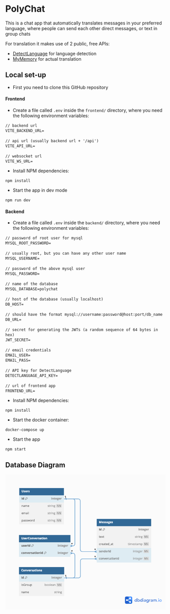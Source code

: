 # PolyChat

This is a chat app that automatically translates messages in your preferred language, where people can send each other direct messages, or text in group chats

For translation it makes use of 2 public, free APIs:

- [DetectLanguage](https://detectlanguage.com/) for language detection
- [MyMemory](https://mymemory.translated.net/) for actual translation

## Local set-up

- First you need to clone this GitHub repository

#### Frontend

- Create a file called `.env` inside the `frontend/` directory, where you need the following environment variables:

```
// backend url
VITE_BACKEND_URL=

// api url (usually backend url + '/api')
VITE_API_URL=

// websocket url
VITE_WS_URL=
```

- Install NPM dependencies:

```
npm install
```

- Start the app in dev mode

```
npm run dev
```

#### Backend

- Create a file called `.env` inside the `backend/` directory, where you need the following environment variables:

```
// password of root user for mysql
MYSQL_ROOT_PASSWORD=

// usually root, but you can have any other user name
MYSQL_USERNAME=

// password of the above mysql user
MYSQL_PASSWORD=

// name of the database
MYSQL_DATABASE=polychat

// host of the database (usually localhost)
DB_HOST=

// should have the format mysql://username:password@host:port/db_name
DB_URL=

// secret for generating the JWTs (a random sequence of 64 bytes in hex)
JWT_SECRET=

// email credentials
EMAIL_USER=
EMAIL_PASS=

// API key for DetectLanguage
DETECTLANGUAGE_API_KEY=

// url of frontend app
FRONTEND_URL=
```

- Install NPM dependencies:

```
npm install
```

- Start the docker container:

```
docker-compose up
```

- Start the app

```
npm start
```

## Database Diagram

![database](db-diagram.png)
